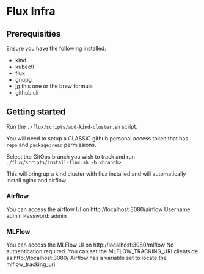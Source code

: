 # Flux Infra

## Prerequisities

Ensure you have the following installed:
* kind
* kubectl
* flux
* gnupg
* [jq](https://jqlang.github.io/jq/) this one or the brew formula
* github cli

## Getting started

Run the `./flux/scripts/add-kind-cluster.sh` script.

You will need to setup a CLASSIC github personal access token that has `repo` and `package:read` permissions.

Select the GitOps branch you wish to track and run `./flux/scripts/install-flux.sh -b <branch>`

This will bring up a kind cluster with flux installed and will automatically install nginx and airflow

### Airflow

You can access the airflow UI on http://localhost:3080/airflow
Username: admin
Password: admin

### MLFlow

You can access the MLFlow UI on http://localhost:3080/mlflow
No authentication required.
You can set the MLFLOW_TRACKING_URI clientside as http://localhost:3080/ Airflow has a variable set to locate the mlflow_tracking_uri